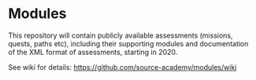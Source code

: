 # Modules
This repository will contain publicly available assessments (missions, quests, paths etc), including their supporting modules and documentation of the XML format of assessments, starting in 2020.

See wiki for details: https://github.com/source-academy/modules/wiki
